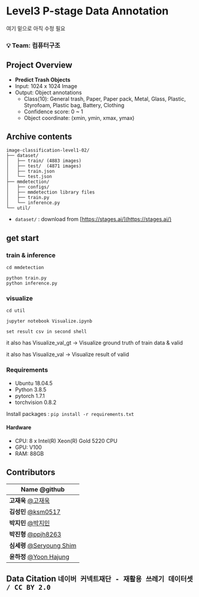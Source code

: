 # Level3 P-stage Data Annotation


여기 밑으로 아직 수정 필요


### 💡 **Team: 컴퓨터구조**

## Project Overview

- **Predict Trash Objects**
- Input: 1024 x 1024 Image
- Output: Object annotations
    - Class(10): General trash, Paper, Paper pack, Metal, Glass, Plastic, Styrofoam, Plastic bag, Battery, Clothing
    - Confidence score: 0 ~ 1
    - Object coordinate: (xmin, ymin, xmax, ymax)

## Archive contents

```
image-classification-level1-02/
├── dataset/
│   ├── train/ (4883 images)
│   ├── test/  (4871 images)
│   ├── train.json
│   └── test.json
├── mmdetection/
│   ├── configs/
│   ├── mmdetection library files
│   ├── train.py
│   └── inference.py
└── util/
```

- ```dataset/``` : download from [https://stages.ai/](https://stages.ai/)

## get start

### train & inference
```
cd mmdetection

python train.py
python inference.py
```

### visualize
```
cd util

jupyter notebook Visualize.ipynb

set result csv in second shell
```
it also has Visualize_val_gt -> Visualize ground truth of train data & valid

it also has Visualize_val -> Visualize result of valid

### Requirements

- Ubuntu 18.04.5
- Python 3.8.5
- pytorch 1.7.1
- torchvision 0.8.2

Install packages :  `pip install -r requirements.txt` 

#### Hardware

- CPU: 8 x Intel(R) Xeon(R) Gold 5220 CPU
- GPU: V100
- RAM: 88GB


## Contributors

| **Name** @github                                              | 
| ------------------------------------------------------------  | 
| **고재욱** [@고재욱](https://github.com/pkpete)               |
| **김성민** [@ksm0517](https://github.com/ksm0517)             |
| **박지민** [@박지민](https://github.com/ddeokbboki-good)      | 
| **박진형** [@ppjh8263](https://github.com/ppjh8263)           |
| **심세령** [@Seryoung Shim](https://github.com/seryoungshim17)| 
| **윤하정** [@Yoon Hajung](https://github.com/YHaJung)         | 

## Data Citation ```네이버 커넥트재단 - 재활용 쓰레기 데이터셋 / CC BY 2.0```

